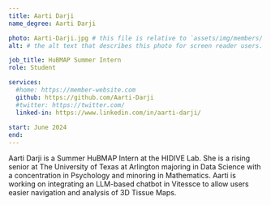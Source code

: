 ```yaml
---
title: Aarti Darji
name_degree: Aarti Darji

photo: Aarti-Darji.jpg # this file is relative to `assets/img/members/`
alt: # the alt text that describes this photo for screen reader users. Mandatory if you use a photo.

job_title: HuBMAP Summer Intern
role: Student 

services:
  #home: https://member-website.com
  github: https://github.com/Aarti-Darji
  #twitter: https://twitter.com/
  linked-in: https://www.linkedin.com/in/aarti-darji/
  
start: June 2024
end:
---
```

Aarti Darji is a Summer HuBMAP Intern at the HIDIVE Lab. She is a rising senior at The University of Texas at Arlington majoring in Data Science with a concentration in Psychology and minoring in Mathematics. Aarti is working on integrating an LLM-based chatbot in Vitessce to allow users easier navigation and analysis of 3D Tissue Maps.